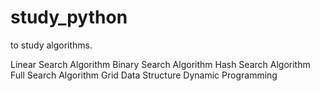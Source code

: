# study_python
to study algorithms.

Linear Search Algorithm
Binary Search Algorithm
Hash Search Algorithm
Full Search Algorithm
Grid
Data Structure
Dynamic Programming
